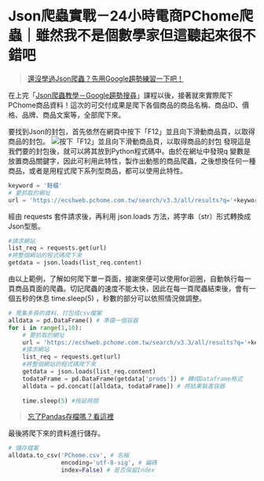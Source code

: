 # Json爬蟲實戰－24小時電商PChome爬蟲｜雖然我不是個數學家但這聽起來很不錯吧
> [還沒學過Json爬蟲？先用Google趨勢練習一下吧！](/classification/crawler_king/85)

在上完「[Json爬蟲教學－Google趨勢搜尋](/classification/crawler_king/85)」課程以後，接著就來實際爬下PChome商品資料！這次的可交付成果是爬下各個商品的商品名稱、商品ID、價格、品牌、商品文案等，全部爬下來。

要找到Json的封包，首先依然在網頁中按下「F12」並且向下滑動商品頁，以取得商品的封包。
![按下「F12」並且向下滑動商品頁，以取得商品的封包](https://i.imgur.com/pYHtVU5.png)
發現這是我們要的封包後，就可以將其放到Python程式碼中。由於在網址中發現q 變數是放置商品關鍵字，因此可利用此特性，製作出動態的商品爬蟲，之後想換任何一種商品，或者是用程式爬下系列型商品，都可以使用此特性。
```python
keyword = '鞋櫃'
# 要抓取的網址
url = 'https://ecshweb.pchome.com.tw/search/v3.3/all/results?q='+keyword+'&page=1&sort=sale/dc'
```

經由 requests 套件請求後，再利用 json.loads 方法，將字串（str）形式轉換成Json型態。
```python
#請求網站
list_req = requests.get(url)
#將整個網站的程式碼爬下來
getdata = json.loads(list_req.content)
```

由以上範例，了解如何爬下單一頁面，接謝來便可以使用for迴圈，自動執行每一頁商品頁面的爬蟲。切記爬蟲的速度不能太快，因此在每一頁爬蟲結束後，會有一個五秒的休息 time.sleep(5) ，秒數的部分可以依照情況做調整。
```python
# 蒐集多頁的資料，打包成csv檔案
alldata = pd.DataFrame() # 準備一個容器
for i in range(1,10):
    # 要抓取的網址
    url = 'https://ecshweb.pchome.com.tw/search/v3.3/all/results?q='+keyword+'&page='+str(i)+'&sort=sale/dc'
    #請求網站
    list_req = requests.get(url)
    #將整個網站的程式碼爬下來
    getdata = json.loads(list_req.content)
    todataFrame = pd.DataFrame(getdata['prods']) # 轉成Dataframe格式
    alldata = pd.concat([alldata, todataFrame]) # 將結果裝進容器
    
    time.sleep(5) #拖延時間
```

> [忘了Pandas存檔嗎？看這裡](/classification/python_foundation/47)

最後將爬下來的資料進行儲存。
```python
# 儲存檔案
alldata.to_csv('PChome.csv', # 名稱
               encoding='utf-8-sig', # 編碼 
               index=False) # 是否保留Index
```
